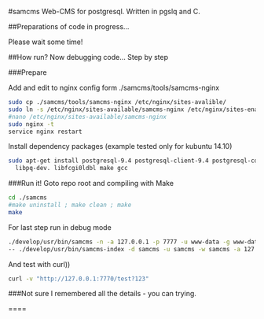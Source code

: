 #samcms
Web-CMS for postgresql. Written in pgslq and C.

##Preparations of code in progress...

Please wait some time!

##How run?
Now debugging code... Step by step

###Prepare

Add and edit to nginx config form ./samcms/tools/samcms-nginx
```bash
sudo cp ./samcms/tools/samcms-nginx /etc/nginx/sites-avalible/
sudo ln -s /etc/nginx/sites-available/samcms-nginx /etc/nginx/sites-enabled/
#nano /etc/nginx/sites-available/samcms-nginx
sudo nginx -t
service nginx restart
```
Install dependency packages (example tested only for kubuntu 14.10)
```bash
sudo apt-get install postgresql-9.4 postgresql-client-9.4 postgresql-contrib-9.4\
  libpq-dev. libfcgi0ldbl make gcc
```

###Run it!
Goto repo root and compiling with Make
```bash
cd ./samcms
#make uninstall ; make clean ; make
make
```
For last step run in debug mode
```bash
./develop/usr/bin/samcms -n -a 127.0.0.1 -p 7777 -u www-data -g www-data -P /var/run/samcms.pid \
-- ./develop/usr/bin/samcms-index -d samcms -u samcms -w samcms -a 127.0.0.1
```

And test with curl))
```bash
curl -v "http://127.0.0.1:7770/test?123"
```
###Not sure I remembered all the details - you can trying.

====
